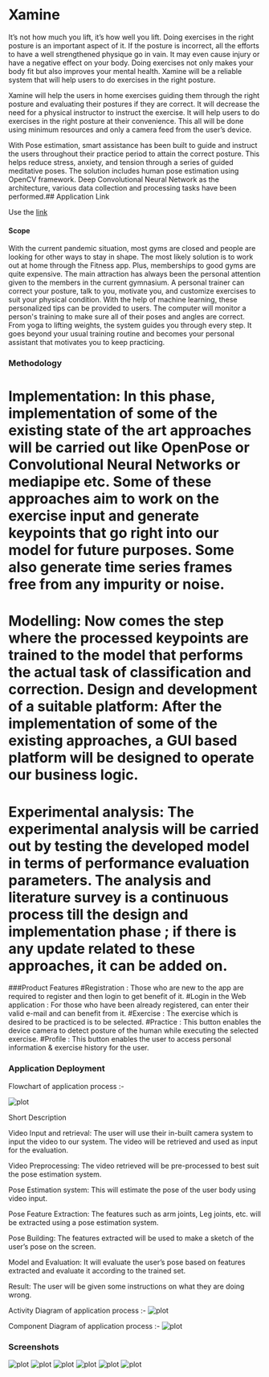 # Xamine
It’s not how much you lift, it’s how well you lift. Doing exercises in the right posture is an important aspect of it. If the posture is incorrect, all the efforts to have a well strengthened physique go in vain. It may even cause injury or have a negative effect on your body. Doing exercises not only makes your body fit but also improves your mental health. Xamine will be a reliable system that will help users to do exercises in the right posture.

Xamine will help the users in home exercises guiding them through the right posture and evaluating their postures if they are correct. It will decrease the need for a physical instructor to instruct the exercise. It will help users to do exercises in the right posture at their convenience. This all will be done using minimum resources and only a camera feed from the user’s device.

With Pose estimation, smart assistance has been built to guide and instruct the users throughout their practice period to attain the correct posture. This helps reduce stress, anxiety, and tension through a series of guided meditative poses. The solution includes human pose estimation using OpenCV framework. Deep Convolutional Neural Network as the architecture, various data collection and processing tasks have been performed.## Application Link

Use the [link](https://xamine-pose.herokuapp.com/predict)

#### Scope
With the current pandemic situation, most gyms are closed and people are looking for other ways to stay in shape. The most likely solution is to work out at home through the Fitness app. Plus, memberships to good gyms are quite expensive. The main attraction has always been the personal attention given to the members in the current gymnasium. A personal trainer can correct your posture, talk to you, motivate you, and customize exercises to suit your physical condition. 
With the help of machine learning, these personalized tips can be provided to users. The computer will monitor a person's training to make sure all of their poses and angles are correct. From yoga to lifting weights, the system guides you through every step. It goes beyond your usual training routine and becomes your personal assistant that motivates you to keep practicing.

### Methodology
# Implementation: In this phase, implementation of some of the existing state of the art approaches will be carried out like OpenPose or Convolutional Neural Networks or mediapipe etc. Some of these approaches aim to work on the exercise input and generate keypoints that go right into our model for future purposes. Some also generate time series frames free from any impurity or noise. 

# Modelling: Now comes the step where the processed keypoints are trained to the model that performs the actual task of classification and correction. Design and development of a suitable platform: After the implementation of some of the existing approaches, a GUI based platform will be designed to operate our business logic. 

# Experimental analysis: The experimental analysis will be carried out by testing the developed model in terms of performance evaluation parameters. The analysis and literature survey is a continuous process till the design and implementation phase ; if there is any update related to these approaches, it can be added on.

###Product Features
#Registration : Those who are new to the app are required to register and then login to get benefit of it.
#Login in the Web application : For those who have been already registered, can enter their valid e-mail and can benefit from it.
#Exercise : The exercise which is desired to be practiced is to be selected.
#Practice : This button enables the device camera to detect posture of the human while executing the selected exercise.
#Profile : This button enables the user to access personal information & exercise history for the user.


### Application Deployment

Flowchart of application process :-

![plot](./flowchart.PNG)

Short Description 

Video Input and retrieval: The user will use their in-built camera system to input the video to our system. The video will be retrieved and used as input for the evaluation.

Video Preprocessing: The video retrieved will be pre-processed to best suit the pose estimation system.

Pose Estimation system: This will estimate the pose of the user body using video input.

Pose Feature Extraction: The features such as arm joints, Leg joints, etc. will be extracted using a pose estimation system.

Pose Building: The features extracted will be used to make a sketch of the user’s pose on the screen.

Model and Evaluation: It will evaluate the user’s pose based on features extracted and evaluate it according to the trained set.

Result: The user will be given some instructions on what they are doing wrong.


Activity Diagram of application process :-
![plot](./Activity.PNG)

Component Diagram of application process :-
![plot](./component.PNG)

### Screenshots
![plot](./ss1.PNG)
![plot](./ss2.PNG)
![plot](./ss3.PNG)
![plot](./ss4.PNG)
![plot](./ss5.PNG)
![plot](./ss6.PNG)